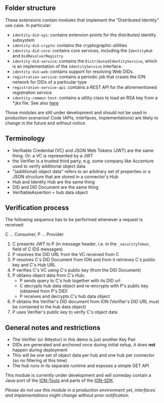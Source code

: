 ## Folder structure

These extensions contain modules that implement the "Distributed Identity" use case. In particular:

- `identity-did-spi`: contains extension points for the distributed identity subsystem
- `identity-did-crypto`: contains the cryptographic utilities
- `identity-did-core`: contains core services, including the `IdentityHub` and `DidResolverRegistry`
- `identity-did-service`: contains the `DistributedIdentityService`, which is an implementation of the `IdentityService`
  interface.
- `identity-did-web`: contains support for resolving Web DIDs. 
- `registration-service`: contains a periodic job that crawls the ION network for DIDs of a particular type
- `registration-service-api`: contains a REST API for the aforementioned registration service
- `identity-common-test`: contains a utility class to load an RSA key from a *.jks file. See
  also [here](identity-common-test/src/testFixtures/resources/readme-keystore.txt)

Those modules are still under development and should not be used in production scenarios! Code (APIs, interfaces,
implementations) are likely to change in the future and without notice.

## Terminology

- Verifiable Credential (VC) and JSON Web Tokens (JWT) are the same thing. Or: a VC is represented by a JWT
- the Verifier is a trusted third party, e.g. some company like Accenture used to verify additional object data
- "(additional) object data" refers to an arbitrary set of properties or a JSON structure that are stored in a
  connector's Hub
- Hub and Identity Hub are the same thing
- DID and DID Document are the same thing
- VerifiableAssertion = hub data object

## Verification process

The following sequence has to be performed whenever a request is received:

C ... Consumer, P ... Provider

1. C presents JWT to P (in message header, i.e. in the `_securityToken_` field of C IDS messages)
1. P resolves the DID URL from the VC received from C
1. P resolves C's DID Document from ION and from it retrieves C's public key and C's Hub URL
1. P verifies C's VC using C's public key (from the DID Document)
1. P obtains object data from C's Hub:
    - P sends query to C's hub together with its DID url
    - C decrypts hub data object and re-encrypts with P's public key (obtained from P's DID)
    - P receives and decrypts C's hub data object
1. P obtains the Verifier's DID document from ION (Verifier's DID URL must be contained in the hub data object)
1. P uses Verifier's public key to verify C's object data

## General notes and restrictions

- The Verifier (or Attestor) in this demo is just another Key Pair
- DIDs are generated and anchored once during initial setup, it does **not** happen during deployment
- This will be one set of object data per hub and one hub per connector (so no filtering at this time)
- The hub runs in its separate runtime and exposes a simple GET API

This module is currently under development and will someday contain a Java-port of
the [ION-Tools](https://github.com/decentralized-identity/ion-tools) and parts of
the [ION-SDK](https://github.com/decentralized-identity/ion-sdk).

_Please do not use this module in a production environment yet, interfaces and implementations might change without
prior notification._
